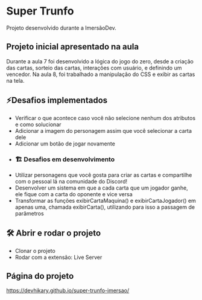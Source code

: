 # Super Trunfo
Projeto desenvolvido durante a ImersãoDev.

## Projeto inicial apresentado na aula
Durante a aula 7 foi desenvolvido a lógica do jogo do zero, desde a criação das cartas, sorteio das cartas, interações com usuário, e definindo um vencedor.
Na aula 8, foi trabalhado a manipulação do CSS e exibir as cartas na tela.

## ⚡Desafios implementados
- Verificar o que acontece caso você não selecione nenhum dos atributos e como solucionar
- Adicionar a imagem do personagem assim que você selecionar a carta dele
- Adicionar um botão de jogar novamente
- ### 🏗️ Desafios em desenvolvimento
- Utilizar personagens que você gosta para criar as cartas e compartilhe com o pessoal lá na comunidade do Discord!
- Desenvolver um sistema em que a cada carta que um jogador ganhe, ele fique com a carta do oponente e vice versa
- Transformar as funções exibirCartaMaquina() e exibirCartaJogador() em apenas uma, chamada exibirCarta(), utilizando para isso a passagem de parâmetros

## 🛠️ Abrir e rodar o projeto

- Clonar o projeto
- Rodar com a extensão: Live Server

## Página do projeto
https://devhikary.github.io/super-trunfo-imersao/